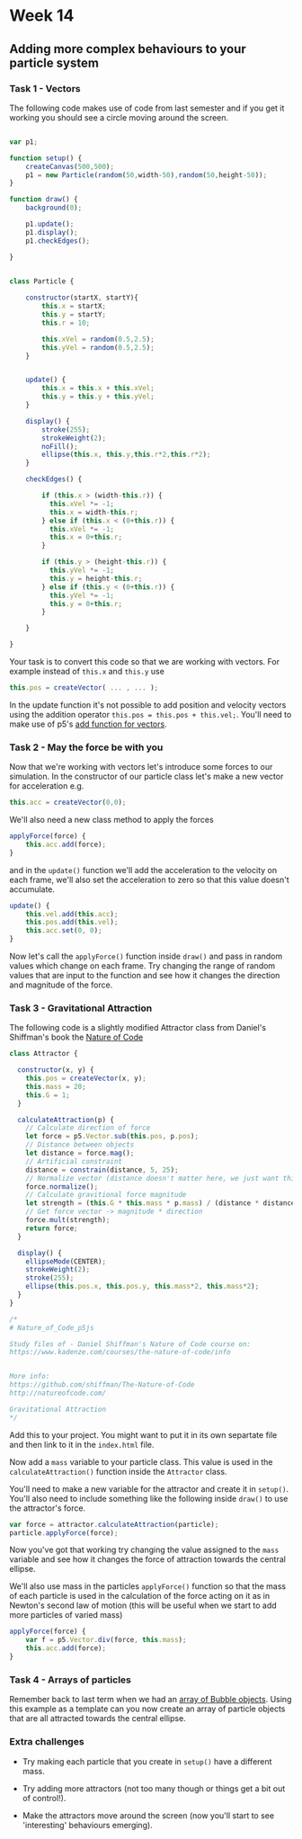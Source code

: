 # Week 14

## Adding more complex behaviours to your particle system

### Task 1 - Vectors

<!-- 1_1 -->

The following code makes use of code from last semester and if you get it working you should see a circle moving around the screen.

```javascript

var p1;

function setup() {
	createCanvas(500,500);
	p1 = new Particle(random(50,width-50),random(50,height-50)); 
}

function draw() {
	background(0);

	p1.update();
	p1.display();
	p1.checkEdges();

}


class Particle {
	
	constructor(startX, startY){
		this.x = startX;
		this.y = startY;
		this.r = 10;

		this.xVel = random(0.5,2.5);
		this.yVel = random(0.5,2.5);
	}


	update() {
		this.x = this.x + this.xVel;
		this.y = this.y + this.yVel;
	}

	display() {
		stroke(255);
		strokeWeight(2);
		noFill();
		ellipse(this.x, this.y,this.r*2,this.r*2);
	}

	checkEdges() {

		if (this.x > (width-this.r)) {
		  this.xVel *= -1;
		  this.x = width-this.r;
		} else if (this.x < (0+this.r)) {
		  this.xVel *= -1;
		  this.x = 0+this.r;
		}

		if (this.y > (height-this.r)) {
		  this.yVel *= -1;
		  this.y = height-this.r;
		} else if (this.y < (0+this.r)) {
		  this.yVel *= -1;
		  this.y = 0+this.r;
		}

	}

}
```

<!-- 1_2 Convert to vectors -->

Your task is to convert this code so that we are working with vectors.  For example instead of ```this.x``` and ```this.y``` use  

```javascript
this.pos = createVector( ... , ... );
```

In the update function it's not possible to add position and velocity vectors using the addition operator ```this.pos = this.pos + this.vel;```.  You'll need to make use of p5's [add function for vectors](https://p5js.org/reference/#/p5.Vector/add).

### Task 2 - May the force be with you

<!-- 2 Acceleration - update randomly each frame -->

Now that we're working with vectors let's introduce some forces to our simulation.  In the constructor of our particle class let's make a new vector for acceleration e.g.

```javascript 
this.acc = createVector(0,0);
```

We'll also need a new class method to apply the forces

```javascript
applyForce(force) {
	this.acc.add(force);
} 
```

and in the ```update()``` function we'll add the acceleration to the velocity on each frame, we'll also set the acceleration to zero so that this value doesn't accumulate.

```javascript
update() {
	this.vel.add(this.acc);
	this.pos.add(this.vel);
	this.acc.set(0, 0);
}
```

Now let's call the ```applyForce()``` function inside ```draw()``` and pass in random values which change on each frame.  Try changing the range of random values that are input to the function and see how it changes the direction and magnitude of the force.

### Task 3 - Gravitational Attraction

<!-- 3 Accelerate towards an object (give code for this function) -->
The following code is a slightly modified Attractor class from Daniel's Shiffman's book the [Nature of Code](https://github.com/shiffman/The-Nature-of-Code-Examples-p5.js)

```javascript
class Attractor {

  constructor(x, y) {
    this.pos = createVector(x, y);
    this.mass = 20;
    this.G = 1;
  }

  calculateAttraction(p) {
    // Calculate direction of force
    let force = p5.Vector.sub(this.pos, p.pos);
    // Distance between objects
    let distance = force.mag();
    // Artificial constraint
    distance = constrain(distance, 5, 25);
    // Normalize vector (distance doesn't matter here, we just want this vector for direction)
    force.normalize();
    // Calculate gravitional force magnitude
    let strength = (this.G * this.mass * p.mass) / (distance * distance);
    // Get force vector -> magnitude * direction
    force.mult(strength);
    return force;
  }

  display() {
    ellipseMode(CENTER);
    strokeWeight(2);
    stroke(255);
    ellipse(this.pos.x, this.pos.y, this.mass*2, this.mass*2);
  }
}

/*
# Nature_of_Code_p5js

Study files of - Daniel Shiffman's Nature of Code course on:
https://www.kadenze.com/courses/the-nature-of-code/info


More info:
https://github.com/shiffman/The-Nature-of-Code
http://natureofcode.com/

Gravitational Attraction
*/
```

Add this to your project.  You might want to put it in its own separtate file and then link to it in the ```index.html``` file.

Now add a ```mass``` variable to your particle class. This value is used in the ```calculateAttraction()``` function inside the ```Attractor``` class.  

You'll need to make a new variable for the attractor and create it in ```setup()```.  You'll also need to include something like the following inside ```draw()``` to use the attractor's force.

```javascript
var force = attractor.calculateAttraction(particle);
particle.applyForce(force);
```

Now you've got that working try changing the value assigned to the ```mass``` variable and see how it changes the force of attraction towards the central ellipse.

We'll also use mass in the particles ```applyForce()``` function so that the mass of each particle is used in the calculation of the force acting on it as in Newton's second law of motion (this will be useful when we start to add more particles of varied mass)

```javascript
applyForce(force) {
	var f = p5.Vector.div(force, this.mass);
	this.acc.add(force);
}
```


### Task 4 - Arrays of particles

<!-- 4 -->
Remember back to last term when we had an [array of Bubble objects](http://simonemberton.panel.uwe.ac.uk/p5/semester_01/session_07/Task5/).  Using this example as a template can you now create an array of particle objects that are all attracted towards the central ellipse.

### Extra challenges

<!-- 5_1 -->
* Try making each particle that you create in ```setup()``` have a different mass.

<!-- 5_2 -->
* Try adding more attractors (not too many though or things get a bit out of control!).

<!-- 5_3 -->
* Make the attractors move around the screen (now you'll start to see 'interesting' behaviours emerging).




